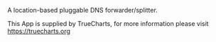 A location-based pluggable DNS forwarder/splitter.

This App is supplied by TrueCharts, for more information please visit https://truecharts.org

